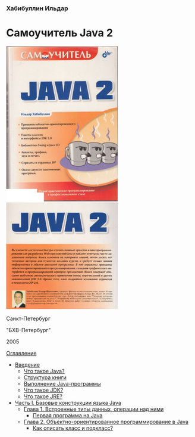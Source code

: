 ### Хабибуллин Ильдар
# Самоучитель Java 2

<img src = "/images/cover.jpg" width = "300"> <img src = "/images/end_cover.jpg" width = "300">

Санкт-Петербург

"БХВ-Петербург" 

2005

[Оглавление](README.md)

* [Введение](/introduction/introduction.md)
  * [Что такое Java?](/introduction/what-is-java.md)
  * [Структура книги](/introduction/book-structure.md)
  * [Выполнение Java-программы](/introduction/vypolnenie-java-programmy.md)
  * [Что такое JDK?](/introduction/what-is-jdk.md)
  * [Что такое JRE?](introduction/what-is-jre.md)
* [Часть I. Базовые конструкции языка Java](part-1/chapter-1.md)
  * [Глава 1. Встроенные типы данных, операции над ними](part-1/chapter-1/vstroennye-tipy-dannyh-operacii-nad-nimi.md)
    * [Первая программа на Java](part-1/chapter-1/first-programm-on-java.md)
  * [Глава 2. Объектно-ориентированное программирование в Java](part-1/chapter-2/obektno-orientirovannoe-programmirovanie.md)
    * [Как описать класс и подкласс?](part-1/chapter-2/kak-opisat-klass-i-podklass.md)
